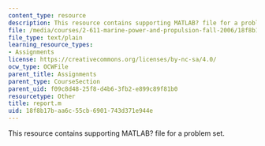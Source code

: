 ```yaml
---
content_type: resource
description: This resource contains supporting MATLAB? file for a problem set.
file: /media/courses/2-611-marine-power-and-propulsion-fall-2006/18f8b17baa6c55cb6901743d371e944e_report.m
file_type: text/plain
learning_resource_types:
- Assignments
license: https://creativecommons.org/licenses/by-nc-sa/4.0/
ocw_type: OCWFile
parent_title: Assignments
parent_type: CourseSection
parent_uid: f09c8d48-25f8-d4b6-3fb2-e899c89f81b0
resourcetype: Other
title: report.m
uid: 18f8b17b-aa6c-55cb-6901-743d371e944e
---
```

This resource contains supporting MATLAB? file for a problem set.